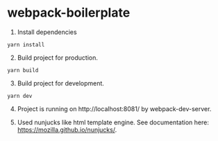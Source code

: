 # webpack-boilerplate

1. Install dependencies

`yarn install`

2. Build project for production.

`yarn build`

3. Build project for development.

`yarn dev`

4. Project is running on http://localhost:8081/ by webpack-dev-server.

5. Used nunjucks like html template engine.
See documentation here: https://mozilla.github.io/nunjucks/.